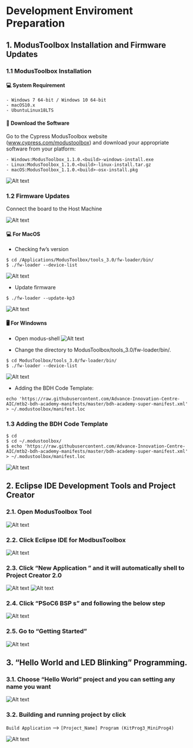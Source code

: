 # Development Enviroment Preparation
## 1. ModusToolbox Installation and Firmware Updates
### 1.1 ModusToolbox Installation
#### 💻 System Requirement

    - Windows 7 64-bit / Windows 10 64-bit
    - macOS10.x
    - UbuntuLinux18LTS

#### 📀 Download the Software
Go to the Cypress ModusToolbox website (www.cypress.com/modustoolbox) and download your appropriate software from your platform: 

    - Windows:ModusToolbox_1.1.0.<build>-windows-install.exe
    - Linux:ModusToolbox_1.1.0.<build>-linux-install.tar.gz
    - macOS:ModusToolbox_1.1.0.<build>-osx-install.pkg

![Alt text](Img/image.png)

### 1.2 Firmware Updates
Connect the board to the Host Machine

![Alt text](Img/image33.png)
#### 💻 For MacOS
-  Checking fw’s version
```
$ cd /Applications/ModusToolbox/tools_3.0/fw-loader/bin/
$ ./fw-loader --device-list
```
![Alt text](Img/image-1.png)

- Update firmware
```
$ ./fw-loader --update-kp3
```
![Alt text](Img/image-2.png)

#### 🖥️ For Windowns 
- Open modus-shell 
![Alt text](Img/image-3.png)  

- Change the directory to ModusToolbox/tools_3.0/fw-loader/bin/.
```
$ cd ModusToolbox/tools_3.0/fw-loader/bin/
$ ./fw-loader --device-list
```
![Alt text](Img/image22.png)

- Adding the BDH Code Template:
```
echo 'https://raw.githubusercontent.com/Advance-Innovation-Centre-AIC/mtb2-bdh-academy-manifests/master/bdh-academy-super-manifest.xml' > ~/.modustoolbox/manifest.loc
```
### 1.3 Adding the BDH Code Template
```
$ cd 
$ cd ~/.modustoolbox/
$ echo 'https://raw.githubusercontent.com/Advance-Innovation-Centre-AIC/mtb2-bdh-academy-manifests/master/bdh-academy-super-manifest.xml' > ~/.modustoolbox/manifest.loc
```
![Alt text](Img/image-4.png)

## 2. Eclipse IDE Development Tools and Project Creator
### 2.1. Open ModusToolbox Tool 
![Alt text](Img/image-5.png)

### 2.2. Click Eclipse IDE for ModbusToolbox
![Alt text](Img/image-6.png)

### 2.3. Click “New Application ” and it will automatically shell to Project Creator 2.0
![Alt text](Img/image7.png)
![Alt text](Img/image9.png)
### 2.4. Click “PSoC6 BSP s” and  following the below step
![Alt text](Img/image8.png)
### 2.5. Go to “Getting Started”
![Alt text](Img/image11.png)


## 3. “Hello World and LED Blinking” Programming.
### 3.1. Choose “Hello World” project and you can setting any name you want 
![Alt text](Img/image12.png)
### 3.2. Building and running project by click 
`Build Application` —> `[Project_Name] Program (KitProg3_MiniProg4)`

![Alt text](Img/image13.png)

